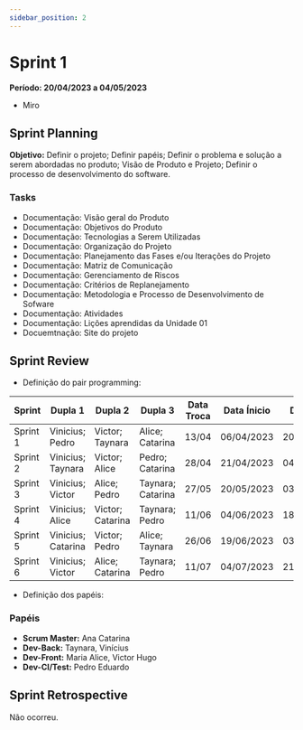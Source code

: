 ```yaml
---
sidebar_position: 2
---
```


# Sprint 1

**Período: 20/04/2023 a 04/05/2023**

- Miro

## Sprint Planning

**Objetivo:** Definir o projeto; Definir papéis; Definir o problema e solução a serem abordadas no produto; Visão de Produto e Projeto; Definir o processo de desenvolvimento do software.

### Tasks

- Documentação: Visão geral do Produto
- Documentação: Objetivos do Produto
- Documentação: Tecnologias a Serem Utilizadas
- Documentação: Organização do Projeto
- Documentação: Planejamento das Fases e/ou Iterações do Projeto
- Documentação: Matriz de Comunicação
- Documentação: Gerenciamento de Riscos
- Documentação: Critérios de Replanejamento
- Documentação: Metodologia e Processo de Desenvolvimento de Sofware
- Documentação: Atividades
- Documentação: Lições aprendidas da Unidade 01
- Docuemtnação: Site do projeto

## Sprint Review

- Definição do pair programming:

|Sprint|Dupla 1|Dupla 2 |	Dupla 3 | Data Troca |	Data Ínicio |	Data Fim|
|---------|-------|-------|	-------| ----------|	----------- |	--------|
|Sprint 1|	Vinicius; Pedro|	Victor; Taynara	|Alice; Catarina|	13/04	|06/04/2023|	20/04/2023|
|Sprint 2|	Vinicius; Taynara|	Victor; Alice|	 Pedro; Catarina|	28/04	|21/04/2023|	04/05/2023|
|Sprint 3|	Vinicius; Victor|	Alice; Pedro|	 Taynara; Catarina|	27/05	|20/05/2023|	03/06/2023|
|Sprint 4|	Vinicius; Alice|	Victor; Catarina|Taynara; Pedro|	11/06	|04/06/2023|	18/06/2023|
|Sprint 5|	Vinicius; Catarina|	Victor; Pedro|	 Alice; Taynara|	26/06|	 19/06/2023|	03/07/2023|
|Sprint 6|	Vinicius; Victor|	Alice; Catarina| Taynara; Pedro|	11/07|	 04/07/2023|	21/07/2023|

- Definição dos papéis:


### Papéis

- **Scrum Master:** Ana Catarina
- **Dev-Back:** Taynara, Vinícius
- **Dev-Front:** Maria Alice, Victor Hugo
- **Dev-CI/Test:** Pedro Eduardo

## Sprint Retrospective

Não ocorreu.
